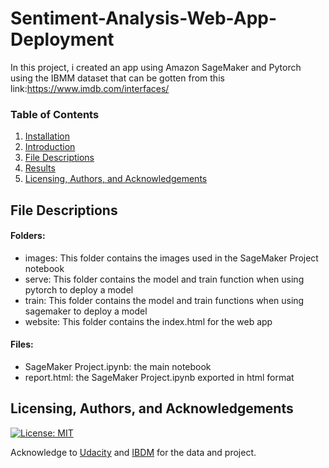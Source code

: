 # Sentiment-Analysis-Web-App-Deployment

In this project, i created an app using Amazon SageMaker and Pytorch using the IBMM dataset that can be gotten from this link:https://www.imdb.com/interfaces/

### Table of Contents

1. [Installation](#installation)
2. [Introduction](#Introduction)
3. [File Descriptions](#files)
4. [Results](#results)
5. [Licensing, Authors, and Acknowledgements](#licensing)

## File Descriptions <a name="files"></a>

#### Folders: 
* images: This folder contains the images used in the SageMaker Project notebook
* serve:  This folder contains the model and train function when using pytorch to deploy a model
* train: This folder contains the model and train functions when using sagemaker to deploy a model
* website: This folder contains the index.html for the web app

#### Files:
* SageMaker Project.ipynb: the main notebook 
* report.html: the SageMaker Project.ipynb exported in html format

## Licensing, Authors, and Acknowledgements<a name="licensing"></a>

[![License: MIT](https://img.shields.io/badge/License-MIT-yellow.svg)](https://opensource.org/licenses/MIT)

Acknowledge to [Udacity](https://www.udacity.com/) and [IBDM](https://www.imdb.com/interfaces/) for the data and project.  
